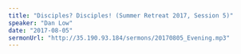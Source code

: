 ```yaml
---
title: "Disciples? Disciples! (Summer Retreat 2017, Session 5)"
speaker: "Dan Low"
date: "2017-08-05"
sermonUrl: "http://35.190.93.184/sermons/20170805_Evening.mp3"
---
```

